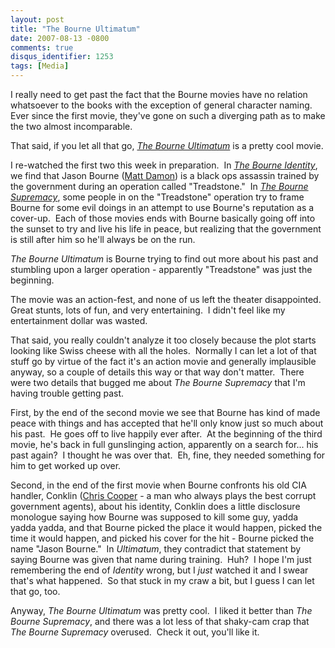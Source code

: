 ```yaml
---
layout: post
title: "The Bourne Ultimatum"
date: 2007-08-13 -0800
comments: true
disqus_identifier: 1253
tags: [Media]
---
```

I really need to get past the fact that the Bourne movies have no
relation whatsoever to the books with the exception of general character
naming.  Ever since the first movie, they've gone on such a diverging
path as to make the two almost incomparable.

That said, if you let all that go, *[The Bourne
Ultimatum](http://www.imdb.com/title/tt0440963/)* is a pretty cool
movie.

I re-watched the first two this week in preparation.  In *[The Bourne
Identity](http://www.imdb.com/title/tt0258463/)*, we find that Jason
Bourne ([Matt Damon](http://www.imdb.com/name/nm0000354/)) is a black
ops assassin trained by the government during an operation called
"Treadstone."  In [*The Bourne
Supremacy*](http://www.imdb.com/title/tt0372183/), some people in on the
"Treadstone" operation try to frame Bourne for some evil doings in an
attempt to use Bourne's reputation as a cover-up.  Each of those movies
ends with Bourne basically going off into the sunset to try and live his
life in peace, but realizing that the government is still after him so
he'll always be on the run.

*The Bourne Ultimatum* is Bourne trying to find out more about his past
and stumbling upon a larger operation - apparently "Treadstone" was just
the beginning.

The movie was an action-fest, and none of us left the theater
disappointed.  Great stunts, lots of fun, and very entertaining.  I
didn't feel like my entertainment dollar was wasted.

That said, you really couldn't analyze it too closely because the plot
starts looking like Swiss cheese with all the holes.  Normally I can let
a lot of that stuff go by virtue of the fact it's an action movie and
generally implausible anyway, so a couple of details this way or that
way don't matter.  There were two details that bugged me about *The
Bourne Supremacy* that I'm having trouble getting past.

First, by the end of the second movie we see that Bourne has kind of
made peace with things and has accepted that he'll only know just so
much about his past.  He goes off to live happily ever after.  At the
beginning of the third movie, he's back in full gunslinging action,
apparently on a search for... his past again?  I thought he was over
that.  Eh, fine, they needed something for him to get worked up over.

Second, in the end of the first movie when Bourne confronts his old CIA
handler, Conklin ([Chris Cooper](http://www.imdb.com/name/nm0177933/) -
a man who always plays the best corrupt government agents), about his
identity, Conklin does a little disclosure monologue saying how Bourne
was supposed to kill some guy, yadda yadda yadda, and that Bourne picked
the place it would happen, picked the time it would happen, and picked
his cover for the hit - Bourne picked the name "Jason Bourne."  In
*Ultimatum*, they contradict that statement by saying Bourne was given
that name during training.  Huh?  I hope I'm just remembering the end of
*Identity* wrong, but I *just* watched it and I swear that's what
happened.  So that stuck in my craw a bit, but I guess I can let that
go, too.

Anyway, *The Bourne Ultimatum* was pretty cool.  I liked it better than
*The Bourne Supremacy*, and there was a lot less of that shaky-cam crap
that *The Bourne Supremacy* overused.  Check it out, you'll like it.

